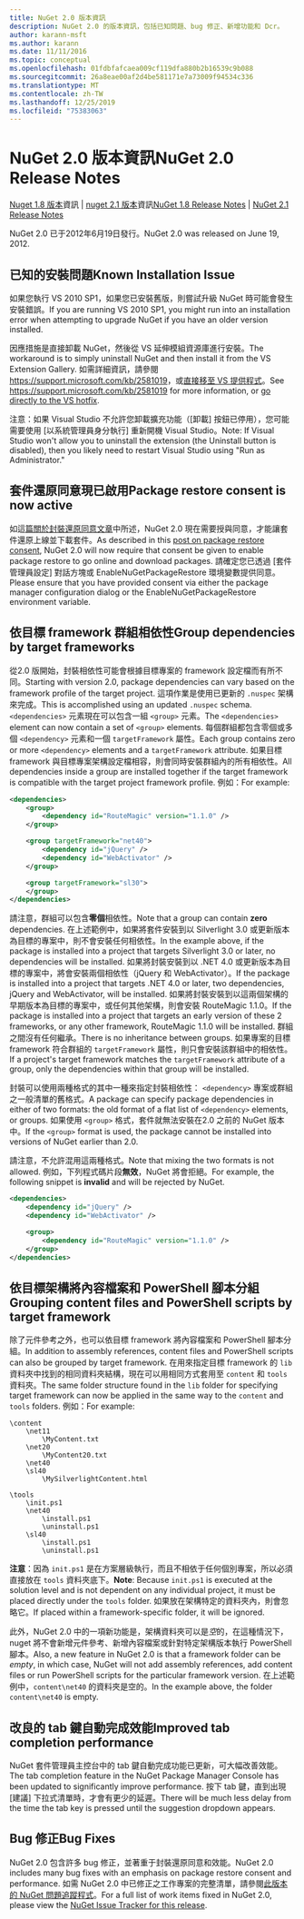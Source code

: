 ```yaml
---
title: NuGet 2.0 版本資訊
description: NuGet 2.0 的版本資訊，包括已知問題、bug 修正、新增功能和 Dcr。
author: karann-msft
ms.author: karann
ms.date: 11/11/2016
ms.topic: conceptual
ms.openlocfilehash: 01fdbfafcaea009cf119dfa880b2b16539c9b088
ms.sourcegitcommit: 26a8eae00af2d4be581171e7a73009f94534c336
ms.translationtype: MT
ms.contentlocale: zh-TW
ms.lasthandoff: 12/25/2019
ms.locfileid: "75383063"
---
```

# <a name="nuget-20-release-notes"></a><span data-ttu-id="7238d-103">NuGet 2.0 版本資訊</span><span class="sxs-lookup"><span data-stu-id="7238d-103">NuGet 2.0 Release Notes</span></span>

<span data-ttu-id="7238d-104">[Nuget 1.8 版本](../release-notes/nuget-1.8.md)資訊 | [nuget 2.1 版本](../release-notes/nuget-2.1.md)資訊</span><span class="sxs-lookup"><span data-stu-id="7238d-104">[NuGet 1.8 Release Notes](../release-notes/nuget-1.8.md) | [NuGet 2.1 Release Notes](../release-notes/nuget-2.1.md)</span></span>

<span data-ttu-id="7238d-105">NuGet 2.0 已于2012年6月19日發行。</span><span class="sxs-lookup"><span data-stu-id="7238d-105">NuGet 2.0 was released on June 19, 2012.</span></span>

## <a name="known-installation-issue"></a><span data-ttu-id="7238d-106">已知的安裝問題</span><span class="sxs-lookup"><span data-stu-id="7238d-106">Known Installation Issue</span></span>
<span data-ttu-id="7238d-107">如果您執行 VS 2010 SP1，如果您已安裝舊版，則嘗試升級 NuGet 時可能會發生安裝錯誤。</span><span class="sxs-lookup"><span data-stu-id="7238d-107">If you are running VS 2010 SP1, you might run into an installation error when attempting to upgrade NuGet if you have an older version installed.</span></span>

<span data-ttu-id="7238d-108">因應措施是直接卸載 NuGet，然後從 VS 延伸模組資源庫進行安裝。</span><span class="sxs-lookup"><span data-stu-id="7238d-108">The workaround is to simply uninstall NuGet and then install it from the VS Extension Gallery.</span></span>  <span data-ttu-id="7238d-109">如需詳細資訊，請參閱 <https://support.microsoft.com/kb/2581019>，或[直接移至 VS 提供程式](http://bit.ly/vsixcertfix)。</span><span class="sxs-lookup"><span data-stu-id="7238d-109">See <https://support.microsoft.com/kb/2581019> for more information, or [go directly to the VS hotfix](http://bit.ly/vsixcertfix).</span></span>

<span data-ttu-id="7238d-110">注意：如果 Visual Studio 不允許您卸載擴充功能（[卸載] 按鈕已停用），您可能需要使用 [以系統管理員身分執行] 重新開機 Visual Studio。</span><span class="sxs-lookup"><span data-stu-id="7238d-110">Note: If Visual Studio won't allow you to uninstall the extension (the Uninstall button is disabled), then you likely need to restart Visual Studio using "Run as Administrator."</span></span>

## <a name="package-restore-consent-is-now-active"></a><span data-ttu-id="7238d-111">套件還原同意現已啟用</span><span class="sxs-lookup"><span data-stu-id="7238d-111">Package restore consent is now active</span></span>

<span data-ttu-id="7238d-112">如這[篇關於封裝還原同意文章](http://blog.nuget.org/20120518/package-restore-and-consent.html)中所述，NuGet 2.0 現在需要授與同意，才能讓套件還原上線並下載套件。</span><span class="sxs-lookup"><span data-stu-id="7238d-112">As described in this [post on package restore consent](http://blog.nuget.org/20120518/package-restore-and-consent.html), NuGet 2.0 will now require that consent be given to enable package restore to go online and download packages.</span></span> <span data-ttu-id="7238d-113">請確定您已透過 [套件管理員設定] 對話方塊或 EnableNuGetPackageRestore 環境變數提供同意。</span><span class="sxs-lookup"><span data-stu-id="7238d-113">Please ensure that you have provided consent via either the package manager configuration dialog or the EnableNuGetPackageRestore environment variable.</span></span>

## <a name="group-dependencies-by-target-frameworks"></a><span data-ttu-id="7238d-114">依目標 framework 群組相依性</span><span class="sxs-lookup"><span data-stu-id="7238d-114">Group dependencies by target frameworks</span></span>

<span data-ttu-id="7238d-115">從2.0 版開始，封裝相依性可能會根據目標專案的 framework 設定檔而有所不同。</span><span class="sxs-lookup"><span data-stu-id="7238d-115">Starting with version 2.0, package dependencies can vary based on the framework profile of the target project.</span></span> <span data-ttu-id="7238d-116">這項作業是使用已更新的 `.nuspec` 架構來完成。</span><span class="sxs-lookup"><span data-stu-id="7238d-116">This is accomplished using an updated `.nuspec` schema.</span></span> <span data-ttu-id="7238d-117">`<dependencies>` 元素現在可以包含一組 `<group>` 元素。</span><span class="sxs-lookup"><span data-stu-id="7238d-117">The `<dependencies>` element can now contain a set of `<group>` elements.</span></span> <span data-ttu-id="7238d-118">每個群組都包含零個或多個 `<dependency>` 元素和一個 `targetFramework` 屬性。</span><span class="sxs-lookup"><span data-stu-id="7238d-118">Each group contains zero or more `<dependency>` elements and a `targetFramework` attribute.</span></span> <span data-ttu-id="7238d-119">如果目標 framework 與目標專案架構設定檔相容，則會同時安裝群組內的所有相依性。</span><span class="sxs-lookup"><span data-stu-id="7238d-119">All dependencies inside a group are installed together if the target framework is compatible with the target project framework profile.</span></span> <span data-ttu-id="7238d-120">例如：</span><span class="sxs-lookup"><span data-stu-id="7238d-120">For example:</span></span>

```xml
<dependencies>
    <group>
        <dependency id="RouteMagic" version="1.1.0" />
    </group>

    <group targetFramework="net40">
        <dependency id="jQuery" />
        <dependency id="WebActivator" />
    </group>

    <group targetFramework="sl30">
    </group>
</dependencies>
```

<span data-ttu-id="7238d-121">請注意，群組可以包含**零個**相依性。</span><span class="sxs-lookup"><span data-stu-id="7238d-121">Note that a group can contain **zero** dependencies.</span></span> <span data-ttu-id="7238d-122">在上述範例中，如果將套件安裝到以 Silverlight 3.0 或更新版本為目標的專案中，則不會安裝任何相依性。</span><span class="sxs-lookup"><span data-stu-id="7238d-122">In the example above, if the package is installed into a project that targets Silverlight 3.0 or later, no dependencies will be installed.</span></span> <span data-ttu-id="7238d-123">如果將封裝安裝到以 .NET 4.0 或更新版本為目標的專案中，將會安裝兩個相依性（jQuery 和 WebActivator）。</span><span class="sxs-lookup"><span data-stu-id="7238d-123">If the package is installed into a project that targets .NET 4.0 or later, two dependencies, jQuery and WebActivator, will be installed.</span></span>  <span data-ttu-id="7238d-124">如果將封裝安裝到以這兩個架構的早期版本為目標的專案中，或任何其他架構，則會安裝 RouteMagic 1.1.0。</span><span class="sxs-lookup"><span data-stu-id="7238d-124">If the package is installed into a project that targets an early version of these 2 frameworks, or any other framework, RouteMagic 1.1.0 will be installed.</span></span> <span data-ttu-id="7238d-125">群組之間沒有任何繼承。</span><span class="sxs-lookup"><span data-stu-id="7238d-125">There is no inheritance between groups.</span></span> <span data-ttu-id="7238d-126">如果專案的目標 framework 符合群組的 `targetFramework` 屬性，則只會安裝該群組中的相依性。</span><span class="sxs-lookup"><span data-stu-id="7238d-126">If a project's target framework matches the `targetFramework` attribute of a group, only the dependencies within that group will be installed.</span></span>

<span data-ttu-id="7238d-127">封裝可以使用兩種格式的其中一種來指定封裝相依性： `<dependency>` 專案或群組之一般清單的舊格式。</span><span class="sxs-lookup"><span data-stu-id="7238d-127">A package can specify package dependencies in either of two formats: the old format of a flat list of `<dependency>` elements, or groups.</span></span> <span data-ttu-id="7238d-128">如果使用 `<group>` 格式，套件就無法安裝在2.0 之前的 NuGet 版本中。</span><span class="sxs-lookup"><span data-stu-id="7238d-128">If the `<group>` format is used, the package cannot be installed into versions of NuGet earlier than 2.0.</span></span>

<span data-ttu-id="7238d-129">請注意，不允許混用這兩種格式。</span><span class="sxs-lookup"><span data-stu-id="7238d-129">Note that mixing the two formats is not allowed.</span></span> <span data-ttu-id="7238d-130">例如，下列程式碼片段**無效**，NuGet 將會拒絕。</span><span class="sxs-lookup"><span data-stu-id="7238d-130">For example, the following snippet is **invalid** and will be rejected by NuGet.</span></span>

```xml
<dependencies>
    <dependency id="jQuery" />
    <dependency id="WebActivator" />

    <group>
        <dependency id="RouteMagic" version="1.1.0" />
    </group>
</dependencies>
```

## <a name="grouping-content-files-and-powershell-scripts-by-target-framework"></a><span data-ttu-id="7238d-131">依目標架構將內容檔案和 PowerShell 腳本分組</span><span class="sxs-lookup"><span data-stu-id="7238d-131">Grouping content files and PowerShell scripts by target framework</span></span>

<span data-ttu-id="7238d-132">除了元件參考之外，也可以依目標 framework 將內容檔案和 PowerShell 腳本分組。</span><span class="sxs-lookup"><span data-stu-id="7238d-132">In addition to assembly references, content files and PowerShell scripts can also be grouped by target framework.</span></span> <span data-ttu-id="7238d-133">在用來指定目標 framework 的 `lib` 資料夾中找到的相同資料夾結構，現在可以用相同方式套用至 `content` 和 `tools` 資料夾。</span><span class="sxs-lookup"><span data-stu-id="7238d-133">The same folder structure found in the `lib` folder for specifying target framework can  now be applied in the same way to the `content` and `tools` folders.</span></span> <span data-ttu-id="7238d-134">例如：</span><span class="sxs-lookup"><span data-stu-id="7238d-134">For example:</span></span>

    \content
        \net11
            \MyContent.txt
        \net20
            \MyContent20.txt
        \net40
        \sl40
            \MySilverlightContent.html

    \tools
        \init.ps1
        \net40
            \install.ps1
            \uninstall.ps1
        \sl40
            \install.ps1
            \uninstall.ps1

<span data-ttu-id="7238d-135">**注意**：因為 `init.ps1` 是在方案層級執行，而且不相依于任何個別專案，所以必須直接放在 `tools` 資料夾底下。</span><span class="sxs-lookup"><span data-stu-id="7238d-135">**Note**: Because `init.ps1` is executed at the solution level and is not dependent on any individual project, it must be placed directly under the `tools` folder.</span></span> <span data-ttu-id="7238d-136">如果放在架構特定的資料夾內，則會忽略它。</span><span class="sxs-lookup"><span data-stu-id="7238d-136">If placed within a framework-specific folder, it will be ignored.</span></span>

<span data-ttu-id="7238d-137">此外，NuGet 2.0 中的一項新功能是，架構資料夾可以是*空*的，在這種情況下，nuget 將不會新增元件參考、新增內容檔案或針對特定架構版本執行 PowerShell 腳本。</span><span class="sxs-lookup"><span data-stu-id="7238d-137">Also, a new feature in NuGet 2.0 is that a framework folder can be *empty*, in which case, NuGet will not add assembly references, add content files or run  PowerShell scripts for the particular framework version.</span></span> <span data-ttu-id="7238d-138">在上述範例中，`content\net40` 的資料夾是空的。</span><span class="sxs-lookup"><span data-stu-id="7238d-138">In the example above, the folder `content\net40` is empty.</span></span>

## <a name="improved-tab-completion-performance"></a><span data-ttu-id="7238d-139">改良的 tab 鍵自動完成效能</span><span class="sxs-lookup"><span data-stu-id="7238d-139">Improved tab completion performance</span></span>
<span data-ttu-id="7238d-140">NuGet 套件管理員主控台中的 tab 鍵自動完成功能已更新，可大幅改善效能。</span><span class="sxs-lookup"><span data-stu-id="7238d-140">The tab completion feature in the NuGet Package Manager Console has been updated to significantly improve performance.</span></span> <span data-ttu-id="7238d-141">按下 tab 鍵，直到出現 [建議] 下拉式清單時，才會有更少的延遲。</span><span class="sxs-lookup"><span data-stu-id="7238d-141">There will be much less delay from the time the tab key is pressed until the suggestion dropdown appears.</span></span>

## <a name="bug-fixes"></a><span data-ttu-id="7238d-142">Bug 修正</span><span class="sxs-lookup"><span data-stu-id="7238d-142">Bug Fixes</span></span>
<span data-ttu-id="7238d-143">NuGet 2.0 包含許多 bug 修正，並著重于封裝還原同意和效能。</span><span class="sxs-lookup"><span data-stu-id="7238d-143">NuGet 2.0 includes many bug fixes with an emphasis on package restore consent and performance.</span></span>
<span data-ttu-id="7238d-144">如需 NuGet 2.0 中已修正之工作專案的完整清單，請參閱[此版本的 NuGet 問題追蹤程式](http://nuget.codeplex.com/workitem/list/advanced?keyword=&status=Closed&type=All&priority=All&release=NuGet%202.0&assignedTo=All&component=All&sortField=Votes&sortDirection=Descending&page=0)。</span><span class="sxs-lookup"><span data-stu-id="7238d-144">For a full list of work items fixed in NuGet 2.0, please view the [NuGet Issue Tracker for this release](http://nuget.codeplex.com/workitem/list/advanced?keyword=&status=Closed&type=All&priority=All&release=NuGet%202.0&assignedTo=All&component=All&sortField=Votes&sortDirection=Descending&page=0).</span></span>
